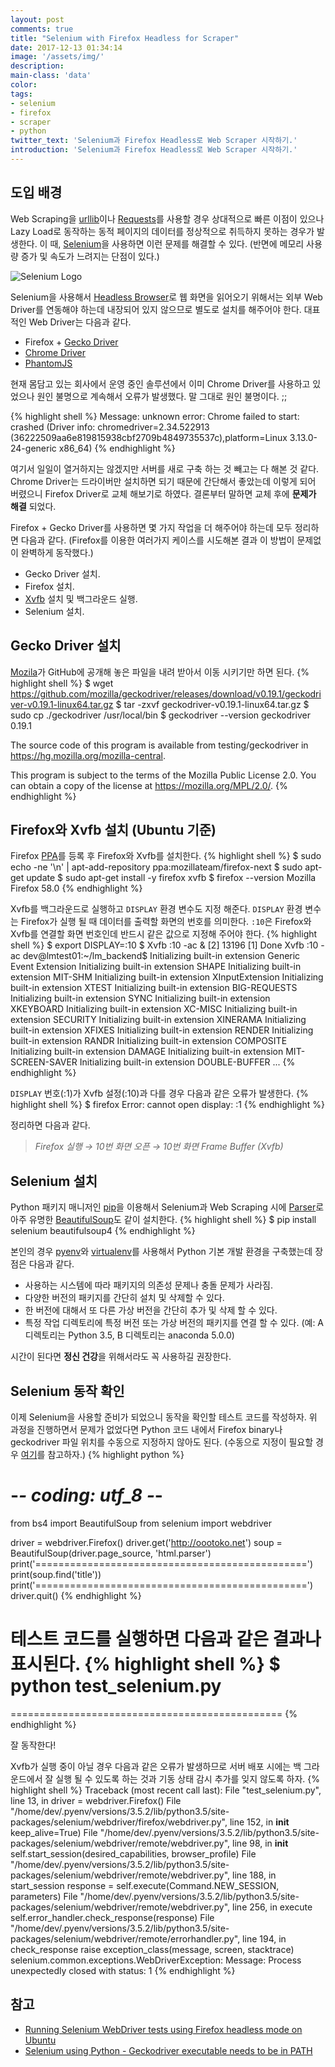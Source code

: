 ```yaml
---
layout: post
comments: true
title: "Selenium with Firefox Headless for Scraper"
date: 2017-12-13 01:34:14
image: '/assets/img/'
description:
main-class: 'data'
color:
tags:
- selenium
- firefox
- scraper
- python
twitter_text: 'Selenium과 Firefox Headless로 Web Scraper 시작하기.'
introduction: 'Selenium과 Firefox Headless로 Web Scraper 시작하기.'
---
```


## 도입 배경
Web Scraping을 [urllib](https://docs.python.org/3/library/urllib.html)이나 [Requests](http://docs.python-requests.org/en/master/)를 사용할 경우 상대적으로 빠른 이점이 있으나 Lazy Load로 동작하는 동적 페이지의 데이터를 정상적으로 취득하지 못하는 경우가 발생한다. 이 때, [Selenium](http://www.seleniumhq.org/)을 사용하면 이런 문제를 해결할 수 있다. (반면에 메모리 사용량 증가 및 속도가 느려지는 단점이 있다.)

![Selenium Logo](http://cdn.oootoko.net/blog/assets/img/selenium-with-firefox-headless-for-scraper/selenium-logo.png)

Selenium을 사용해서 [Headless Browser](https://en.wikipedia.org/wiki/Headless_browser)로 웹 화면을 읽어오기 위해서는 외부 Web Driver를 연동해야 하는데 내장되어 있지 않으므로 별도로 설치를 해주어야 한다. 대표적인 Web Driver는 다음과 같다.
- Firefox + [Gecko Driver](https://github.com/mozilla/geckodriver/releases)
- [Chrome Driver](https://sites.google.com/a/chromium.org/chromedriver/downloads)
- [PhantomJS](http://phantomjs.org/download.html)

현재 몸담고 있는 회사에서 운영 중인 솔루션에서 이미 Chrome Driver를 사용하고 있었으나 원인 불명으로 계속해서 오류가 발생했다. 말 그대로 원인 불명이다. ;;

{% highlight shell %}
Message: unknown error: Chrome failed to start: crashed
  (Driver info: chromedriver=2.34.522913 (36222509aa6e819815938cbf2709b4849735537c),platform=Linux 3.13.0-24-generic x86_64)
{% endhighlight %}

여기서 일일이 열거하지는 않겠지만 서버를 새로 구축 하는 것 빼고는 다 해본 것 같다. Chrome Driver는 드라이버만 설치하면 되기 때문에 간단해서 좋았는데 이렇게 되어 버렸으니 Firefox Driver로 교체 해보기로 하였다. 결론부터 말하면 교체 후에 **문제가 해결** 되었다.

Firefox + Gecko Driver를 사용하면 몇 가지 작업을 더 해주어야 하는데 모두 정리하면 다음과 같다. (Firefox를 이용한 여러가지 케이스를 시도해본 결과 이 방법이 문제없이 완벽하게 동작했다.)
- Gecko Driver 설치.
- Firefox 설치.
- [Xvfb](https://en.wikipedia.org/wiki/Xvfb) 설치 및 백그라운드 실행.
- Selenium 설치.

## Gecko Driver 설치
[Mozila](https://www.mozilla.org/ko/)가 GitHub에 공개해 놓은 파일을 내려 받아서 이동 시키기만 하면 된다.
{% highlight shell %}
$ wget https://github.com/mozilla/geckodriver/releases/download/v0.19.1/geckodriver-v0.19.1-linux64.tar.gz
$ tar -zxvf geckodriver-v0.19.1-linux64.tar.gz
$ sudo cp ./geckodriver /usr/local/bin
$ geckodriver --version
geckodriver 0.19.1

The source code of this program is available from
testing/geckodriver in https://hg.mozilla.org/mozilla-central.

This program is subject to the terms of the Mozilla Public License 2.0.
You can obtain a copy of the license at https://mozilla.org/MPL/2.0/.
{% endhighlight %}

## Firefox와 Xvfb 설치 (Ubuntu 기준)
Firefox [PPA](https://help.ubuntu.com/community/PPA)를 등록 후 Firefox와 Xvfb를 설치한다.
{% highlight shell %}
$ sudo echo -ne \'\n\' | apt-add-repository ppa:mozillateam/firefox-next
$ sudo apt-get update
$ sudo apt-get install -y firefox xvfb
$ firefox --version
Mozilla Firefox 58.0
{% endhighlight %}

Xvfb를 백그라운드로 실행하고 `DISPLAY` 환경 변수도 지정 해준다. `DISPLAY` 환경 변수는 Firefox가 실행 될 때 데이터를 출력할 화면의 번호를 의미한다. `:10`은 Firefox와 Xvfb를 연결할 화면 번호인데 반드시 같은 값으로 지정해 주어야 한다. 
{% highlight shell %}
$ export DISPLAY=:10
$ Xvfb :10 -ac &
[2] 13196
[1]   Done                    Xvfb :10 -ac
dev@lmtest01:~/lm_backend$ Initializing built-in extension Generic Event Extension
Initializing built-in extension SHAPE
Initializing built-in extension MIT-SHM
Initializing built-in extension XInputExtension
Initializing built-in extension XTEST
Initializing built-in extension BIG-REQUESTS
Initializing built-in extension SYNC
Initializing built-in extension XKEYBOARD
Initializing built-in extension XC-MISC
Initializing built-in extension SECURITY
Initializing built-in extension XINERAMA
Initializing built-in extension XFIXES
Initializing built-in extension RENDER
Initializing built-in extension RANDR
Initializing built-in extension COMPOSITE
Initializing built-in extension DAMAGE
Initializing built-in extension MIT-SCREEN-SAVER
Initializing built-in extension DOUBLE-BUFFER
...
{% endhighlight %}

`DISPLAY` 번호(:1)가 Xvfb 설정(:10)과 다를 경우 다음과 같은 오류가 발생한다.
{% highlight shell %}
$ firefox
Error: cannot open display: :1
{% endhighlight %}

정리하면 다음과 같다.
>*Firefox 실행 → 10번 화면 오픈 → 10번 화면 Frame Buffer (Xvfb)*

## Selenium 설치
Python 패키지 매니저인 [pip](https://ko.wikipedia.org/wiki/Pip_(%ED%8C%A8%ED%82%A4%EC%A7%80_%EA%B4%80%EB%A6%AC%EC%9E%90))을 이용해서 Selenium과 Web Scraping 시에 [Parser](https://ko.wikipedia.org/wiki/%EA%B5%AC%EB%AC%B8_%EB%B6%84%EC%84%9D)로 아주 유명한 [BeautifulSoup](https://www.crummy.com/software/BeautifulSoup/)도 같이 설치한다.
{% highlight shell %}
$ pip install selenium beautifulsoup4
{% endhighlight %}

본인의 경우 [pyenv](https://github.com/pyenv/pyenv)와 [virtualenv](https://github.com/pyenv/pyenv-virtualenv)를 사용해서 Python 기본 개발 환경을 구축했는데 장점은 다음과 같다.

- 사용하는 시스템에 따라 패키지의 의존성 문제나 충돌 문제가 사라짐.
- 다양한 버전의 패키지를 간단히 설치 및 삭제할 수 있다.
- 한 버전에 대해서 또 다른 가상 버전을 간단히 추가 및 삭제 할 수 있다.
- 특정 작업 디렉토리에 특정 버전 또는 가상 버전의 패키지를 연결 할 수 있다. (예: A 디렉토리는 Python 3.5, B 디렉토리는 anaconda 5.0.0)

시간이 된다면 **정신 건강**을 위해서라도 꼭 사용하길 권장한다.

## Selenium 동작 확인
이제 Selenium을 사용할 준비가 되었으니 동작을 확인할 테스트 코드를 작성하자. 위 과정을 진행하면서 문제가 없었다면 Python 코드 내에서 Firefox binary나 geckodriver 파일 위치를 수동으로 지정하지 않아도 된다. (수동으로 지정이 필요할 경우 [여기](https://stackoverflow.com/questions/40208051/selenium-using-python-geckodriver-executable-needs-to-be-in-path)를 참고하자.)
{% highlight python %}
# -*- coding: utf_8 -*-

from bs4 import BeautifulSoup
from selenium import webdriver

driver = webdriver.Firefox()
driver.get('http://oootoko.net')
soup = BeautifulSoup(driver.page_source, 'html.parser')
print('===============================================')
print(soup.find('title'))
print('===============================================')
driver.quit()
{% endhighlight %}

테스트 코드를 실행하면 다음과 같은 결과나 표시된다.
{% highlight shell %}
$ python test_selenium.py 
===============================================
<title>OOOTOKO</title>
===============================================
{% endhighlight %}

잘 동작한다!

Xvfb가 실행 중이 아닐 경우 다음과 같은 오류가 발생하므로 서버 배포 시에는 백 그라운드에서 잘 실행 될 수 있도록 하는 것과 기동 상태 감시 추가를 잊지 않도록 하자.
{% highlight shell %}
Traceback (most recent call last):
  File "test_selenium.py", line 13, in <module>
    driver = webdriver.Firefox()
  File "/home/dev/.pyenv/versions/3.5.2/lib/python3.5/site-packages/selenium/webdriver/firefox/webdriver.py", line 152, in __init__
    keep_alive=True)
  File "/home/dev/.pyenv/versions/3.5.2/lib/python3.5/site-packages/selenium/webdriver/remote/webdriver.py", line 98, in __init__
    self.start_session(desired_capabilities, browser_profile)
  File "/home/dev/.pyenv/versions/3.5.2/lib/python3.5/site-packages/selenium/webdriver/remote/webdriver.py", line 188, in start_session
    response = self.execute(Command.NEW_SESSION, parameters)
  File "/home/dev/.pyenv/versions/3.5.2/lib/python3.5/site-packages/selenium/webdriver/remote/webdriver.py", line 256, in execute
    self.error_handler.check_response(response)
  File "/home/dev/.pyenv/versions/3.5.2/lib/python3.5/site-packages/selenium/webdriver/remote/errorhandler.py", line 194, in check_response
    raise exception_class(message, screen, stacktrace)
selenium.common.exceptions.WebDriverException: Message: Process unexpectedly closed with status: 1
{% endhighlight %}

## 참고
- [Running Selenium WebDriver tests using Firefox headless mode on Ubuntu](https://medium.com/@griggheo/running-selenium-webdriver-tests-using-firefox-headless-mode-on-ubuntu-d32500bb6af2)
- [Selenium using Python - Geckodriver executable needs to be in PATH
](https://stackoverflow.com/questions/40208051/selenium-using-python-geckodriver-executable-needs-to-be-in-path)
